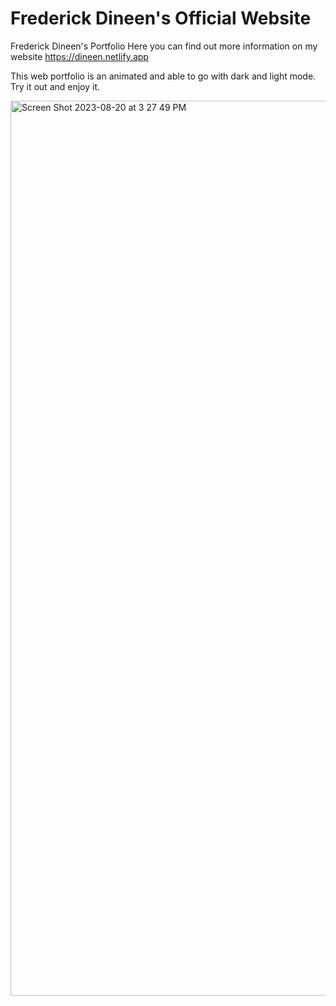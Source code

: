# Frederick Dineen's Official Website
Frederick Dineen's Portfolio
Here you can find out more information on my website https://dineen.netlify.app

This web portfolio is an animated and able to go with dark and light mode.
Try it out and enjoy it.

<img width="1432" alt="Screen Shot 2023-08-20 at 3 27 49 PM" src="https://github.com/donwolfonline/dineen/assets/19985146/91665ef2-d817-452d-8c7e-349ffd8de402">
